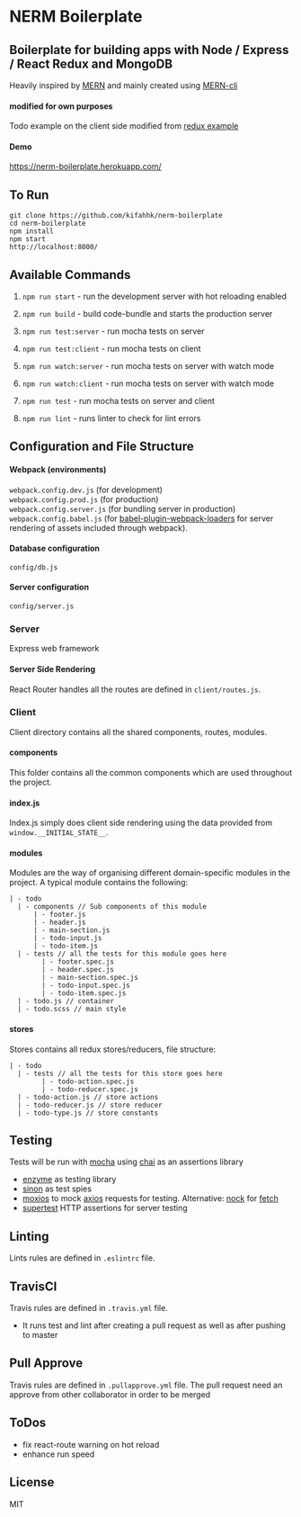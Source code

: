 # NERM Boilerplate

## Boilerplate for building apps with Node / Express / React Redux and MongoDB

Heavily inspired by [MERN](https://mern.io) and mainly created using [MERN-cli](https://github.com/Hashnode/mern-cli)
#### modified for own purposes 

Todo example on the client side modified from [redux example](https://github.com/reactjs/redux/tree/master/examples/todomvc) 

#### Demo
https://nerm-boilerplate.herokuapp.com/

## To Run
```
git clone https://github.com/kifahhk/nerm-boilerplate
cd nerm-boilerplate
npm install
npm start
http://localhost:8000/
```

## Available Commands

1. `npm run start` - run the development server with hot reloading enabled

2. `npm run build` - build code-bundle and starts the production server

3. `npm run test:server` - run mocha tests on server

4. `npm run test:client` - run mocha tests on client

5. `npm run watch:server` - run mocha tests on server with watch mode

6. `npm run watch:client` - run mocha tests on server with watch mode

7. `npm run test` - run mocha tests on server and client

8. `npm run lint` - runs linter to check for lint errors

## Configuration and File Structure

#### Webpack (environments)
`webpack.config.dev.js` (for development)     
`webpack.config.prod.js` (for production)  
`webpack.config.server.js` (for bundling server in production)  
`webpack.config.babel.js` (for [babel-plugin-webpack-loaders](https://github.com/istarkov/babel-plugin-webpack-loaders) for server rendering of assets included through webpack).

#### Database configuration
`config/db.js`

#### Server configuration
`config/server.js`

### Server 

Express web framework

#### Server Side Rendering

React Router handles all the routes are defined in `client/routes.js`. 

### Client

Client directory contains all the shared components, routes, modules.

#### components
This folder contains all the common components which are used throughout the project.

#### index.js
Index.js simply does client side rendering using the data provided from `window.__INITIAL_STATE__`.

#### modules
Modules are the way of organising different domain-specific modules in the project. 
A typical module contains the following:

```
| - todo  
  | - components // Sub components of this module
      | - footer.js
      | - header.js
      | - main-section.js
      | - todo-input.js
      | - todo-item.js
  | - tests // all the tests for this module goes here
        | - footer.spec.js
        | - header.spec.js
        | - main-section.spec.js
        | - todo-input.spec.js
        | - todo-item.spec.js
  | - todo.js // container 
  | - todo.scss // main style
```

#### stores
Stores contains all redux stores/reducers, file structure:

```
| - todo    
  | - tests // all the tests for this store goes here
        | - todo-action.spec.js
        | - todo-reducer.spec.js        
  | - todo-action.js // store actions
  | - todo-reducer.js // store reducer
  | - todo-type.js // store constants
```

## Testing
Tests will be run with [mocha](https://github.com/mochajs/mocha) 
using [chai](https://github.com/chaijs/chai) as an assertions library
 - [enzyme](https://github.com/airbnb/enzyme) as testing library
 - [sinon](https://github.com/sinonjs/sinon) as test spies
 - [moxios](https://github.com/mzabriskie/moxios) to mock [axios](https://github.com/mzabriskie/axios) requests for testing.
 Alternative: [nock](https://github.com/node-nock/nock) for [fetch](https://github.github.io/fetch/)
 - [supertest](https://github.com/visionmedia/supertest) HTTP assertions for server testing
  
## Linting
Lints rules are defined in `.eslintrc` file.

## TravisCI
Travis rules are defined in `.travis.yml` file.
- It runs test and lint after creating a pull request as well as after pushing to master

## Pull Approve
Travis rules are defined in `.pullapprove.yml` file.
The pull request need an approve from other collaborator in order to be merged

## ToDos
- fix react-route warning on hot reload
- enhance run speed

## License
MIT

